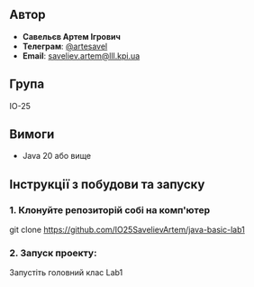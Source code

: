 ## Автор
- **Савельєв Артем Ігрович**
- **Телеграм**: [@artesavel](https://t.me/artesavel)
- **Email**: [saveliev.artem@lll.kpi.ua](mailto:saveliev.artem@lll.kpi.ua)
## Група
ІО-25

## Вимоги
- Java 20 або вище

## Інструкції з побудови та запуску

### 1. Клонуйте репозиторій собі на комп'ютер
  git clone https://github.com/IO25SavelievArtem/java-basic-lab1
### 2. Запуск проекту: 
  Запустіть головний клас Lab1
